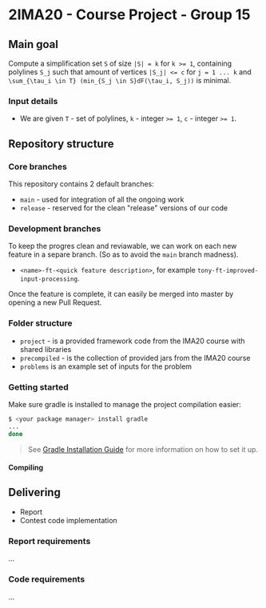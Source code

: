 # 2IMA20 - Course Project - Group 15

## Main goal


Compute a simplification set `S` of size `|S| = k` for `k >= 1`,
containing polylines `S_j` such that amount of vertices `|S_j| <= c`
for `j = 1 ... k` and `\sum_{\tau_i \in T} (min_{S_j \in S}dF(\tau_i, S_j))` is minimal. 

### Input details

- We are given `T` - set of polylines, `k` - integer `>= 1`, `c` - integer `>= 1`.

## Repository structure

### Core branches

This repository contains 2 default branches:

- `main` - used for integration of all the ongoing work
- `release` - reserved for the clean "release" versions of our code

### Development branches

To keep the progres clean and reviawable, we can work on each new feature in a separe branch. (So as to avoid the `main` branch madness).

- `<name>-ft-<quick feature description>`, for example `tony-ft-improved-input-processing`. 

Once the feature is complete, it can easily be merged into master by opening a new Pull Request.

### Folder structure

- `project` - is a provided framework code from the IMA20 course with shared libraries
- `precompiled` - is the collection of provided jars from the IMA20 course
- `problems` is an example set of inputs for the problem

### Getting started

Make sure gradle is installed to manage the project compilation easier:

```bash
$ <your package manager> install gradle
...
done
```

> See [Gradle Installation Guide](https://docs.gradle.org/current/userguide/installation.html#installing_with_a_package_manager) for more information on how to set it up.

#### Compiling



## Delivering

- Report
- Contest code implementation

### Report requirements

<!-- TODO: ... --> ...

### Code requirements

<!-- TODO: ... --> ...